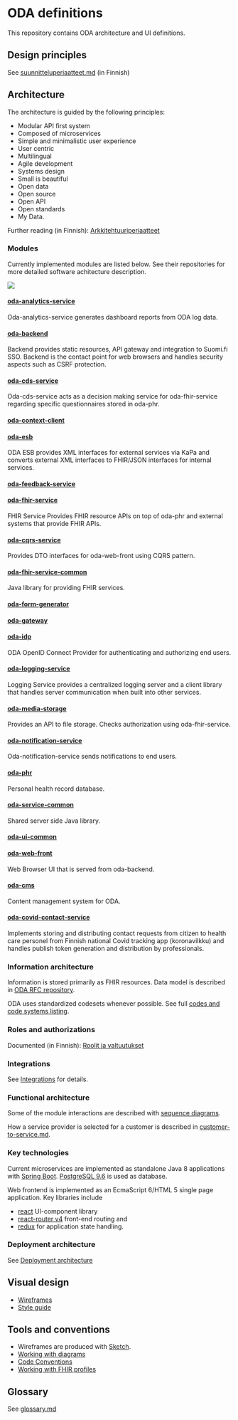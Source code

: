 # ODA definitions

This repository contains ODA architecture and UI definitions.

## Design principles 

See [suunnitteluperiaatteet.md](suunnitteluperiaatteet.md) (in Finnish)

## Architecture

The architecture is guided by the following principles:
* Modular API first system
* Composed of microservices
* Simple and minimalistic user experience
* User centric
* Multilingual
* Agile development
* Systems design
* Small is beautiful
* Open data
* Open source
* Open API
* Open standards
* My Data.

Further reading (in Finnish): [Arkkitehtuuriperiaatteet](arkkitehtuuriperiaatteet.md)

### Modules

Currently implemented modules are listed below. See their repositories for more
detailed software achitecture description.

![](http://www.plantuml.com/plantuml/proxy?src=https://raw.githubusercontent.com/omahoito/definitions/master/modules.plantuml?16) 
<!-- To invalidate caches change the counter in the url above, i.e. modules.plantuml?15 -> modules.plantuml?16 -->

#### [oda-analytics-service](https://github.com/omahoito/oda-analytics-service)
Oda-analytics-service generates dashboard reports from ODA log data.

#### [oda-backend](https://github.com/omahoito/oda-backend) 
Backend provides static resources, API gateway and integration to Suomi.fi 
SSO. Backend is the contact point for web browsers and handles security aspects
such as CSRF protection.

#### [oda-cds-service](https://github.com/omahoito/oda-cds-service)
Oda-cds-service acts as a decision making service for oda-fhir-service
regarding specific questionnaires stored in oda-phr.

#### [oda-context-client](https://github.com/omahoito/oda-context-client) 

#### [oda-esb](https://github.com/omahoito/oda-esb) 

ODA ESB provides XML interfaces for external services via KaPa and converts
external XML interfaces to FHIR/JSON interfaces for internal services.

#### [oda-feedback-service](https://github.com/omahoito/oda-feedback-service)

#### [oda-fhir-service](https://github.com/omahoito/oda-fhir-service) 

FHIR Service Provides FHIR resource APIs on top of oda-phr and external systems 
that provide FHIR APIs.

#### [oda-cqrs-service](https://github.com/omahoito/oda-cqrs-service) 

Provides DTO interfaces for oda-web-front using CQRS pattern.

#### [oda-fhir-service-common](https://github.com/omahoito/oda-fhir-service-common)

Java library for providing FHIR services.

#### [oda-form-generator](https://github.com/omahoito/oda-form-generator) 

#### [oda-gateway](https://github.com/omahoito/oda-gateway) 

#### [oda-idp](https://github.com/omahoito/oda-idp)
ODA OpenID Connect Provider for authenticating and authorizing end users.


#### [oda-logging-service](https://github.com/omahoito/oda-logging-service) 
Logging Service provides a centralized logging server and a client library that
handles server communication when built into other services.

#### [oda-media-storage](https://github.com/omahoito/oda-media-storage)
Provides an API to file storage. Checks authorization using oda-fhir-service.

#### [oda-notification-service](https://github.com/omahoito/oda-notification-service)
Oda-notification-service sends notifications to end users. 

#### [oda-phr](https://github.com/omahoito/oda-phr) 
Personal health record database. 
 
#### [oda-service-common](https://github.com/omahoito/oda-service-common) 
Shared server side Java library.

#### [oda-ui-common](https://github.com/omahoito/oda-ui-common) 

#### [oda-web-front](https://github.com/omahoito/oda-web-front) 
Web Browser UI that is served from oda-backend. 

#### [oda-cms](https://github.com/omahoito/oda-cms)
Content management system for ODA.

#### [oda-covid-contact-service](https://github.com/omahoito/oda-covid-contact-service) 
Implements storing and distributing contact requests from citizen to health care personel from Finnish national Covid tracking app (koronavilkku) and handles publish token generation and distribution by professionals.

### Information architecture

Information is stored primarily as FHIR resources.
Data model is described in [ODA RFC repository](https://github.com/omahoito/rfc/blob/master/README.md).

ODA uses standardized codesets whenever possible. See full [codes and code systems listing](codesets.md).

### Roles and authorizations
Documented (in Finnish): [Roolit ja valtuutukset](roolit-ja-valtuutukset.md)

### Integrations
See [Integrations](integrations.md) for details.

### Functional architecture

Some of the module interactions are described with 
[sequence diagrams](sequence-diagrams/).

How a service provider is selected for a customer is described in 
[customer-to-service.md](customer-to-service.md).

### Key technologies

Current microservices are implemented as standalone Java 8 applications 
with [Spring Boot](https://projects.spring.io/spring-boot/).
[PostgreSQL 9.6](https://www.postgresql.org/) is used as database.

Web frontend is implemented as an EcmaScript 6/HTML 5 single page application.
Key libraries include 
* [react](https://facebook.github.io/react/) UI-component library
* [react-router v4](https://github.com/ReactTraining/react-router/) front-end routing and
* [redux](http://redux.js.org/) for application state handling.


### Deployment architecture
See [Deployment architecture](deployment.md)

## Visual design

* [Wireframes](sketch-wireframes/)
* [Style guide](style-guide/)

## Tools and conventions

* Wireframes are produced with [Sketch](https://www.sketchapp.com/).
* [Working with diagrams](diagrams.md)
* [Code Conventions](codeconventions.md)
* [Working with FHIR profiles](https://github.com/omahoito/rfc#tools-for-editing-profiles)

## Glossary

See [glossary.md](glossary.md)
